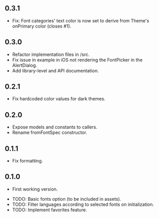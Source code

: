 ## 0.3.1

* Fix: Font categories' text color is now set to derive from Theme's onPrimary color (closes #1).

## 0.3.0

* Refactor implementation files in /src.
* Fix issue in example in iOS not rendering the FontPicker in the AlertDialog.
* Add library-level and API documentation. 

## 0.2.1

* Fix hardcoded color values for dark themes.

## 0.2.0

* Expose models and constants to callers.
* Rename fromFontSpec constructor.

## 0.1.1

* Fix formatting.

## 0.1.0

* First working version.

- TODO: Basic fonts option (to be included in assets).
- TODO: Filter languages according to selected fonts on initialization.
- TODO: Implement favorites feature.